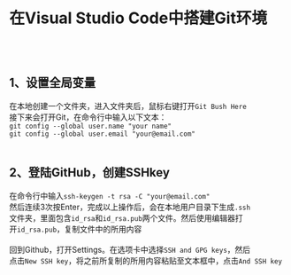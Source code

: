 # 在Visual Studio Code中搭建Git环境
<br></br>
## 1、设置全局变量
在本地创建一个文件夹，进入文件夹后，鼠标右键打开` Git Bush Here `  
接下来会打开Git，在命令行中输入以下文本：  
` git config --global user.name "your name"  `  
` git config --global user.email "your@email.com" `
<br></br>
## 2、登陆GitHub，创建SSHkey
在命令行中输入` ssh-keygen -t rsa -C "your@email.com" `  
然后连续3次按Enter，完成以上操作后，会在本地用户目录下生成` .ssh `  
文件夹，里面包含` id_rsa `和` id_rsa.pub `两个文件。然后使用编辑器打  
开` id_rsa.pub `，复制文件中的所用内容
<br></br>
回到Github，打开Settings。在选项卡中选择` SSH and GPG keys `，然后  
点击` New SSH key `，将之前所复制的所用内容粘贴至文本框中，点击` And SSH key `
